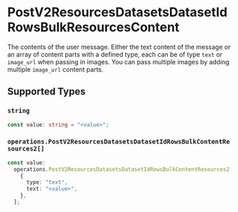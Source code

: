 # PostV2ResourcesDatasetsDatasetIdRowsBulkResourcesContent

The contents of the user message. Either the text content of the message or an array of content parts with a defined type, each can be of type `text` or `image_url` when passing in images. You can pass multiple images by adding multiple `image_url` content parts. 


## Supported Types

### `string`

```typescript
const value: string = "<value>";
```

### `operations.PostV2ResourcesDatasetsDatasetIdRowsBulkContentResources2[]`

```typescript
const value:
  operations.PostV2ResourcesDatasetsDatasetIdRowsBulkContentResources2[] = [
    {
      type: "text",
      text: "<value>",
    },
  ];
```

